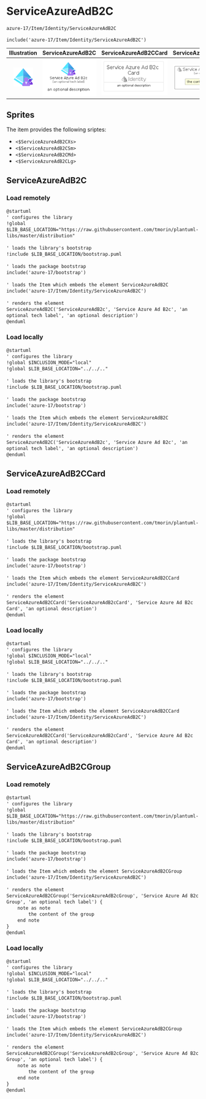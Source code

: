# ServiceAzureAdB2C


```text
azure-17/Item/Identity/ServiceAzureAdB2C
```

```text
include('azure-17/Item/Identity/ServiceAzureAdB2C')
```



| Illustration | ServiceAzureAdB2C | ServiceAzureAdB2CCard | ServiceAzureAdB2CGroup |
| :---: | :---: | :---: | :---: |
| ![illustration for Illustration](../../../azure-17/Item/Identity/ServiceAzureAdB2C.png) | ![illustration for ServiceAzureAdB2C](../../../azure-17/Item/Identity/ServiceAzureAdB2C.Local.png) | ![illustration for ServiceAzureAdB2CCard](../../../azure-17/Item/Identity/ServiceAzureAdB2CCard.Local.png) | ![illustration for ServiceAzureAdB2CGroup](../../../azure-17/Item/Identity/ServiceAzureAdB2CGroup.Local.png) |



## Sprites
The item provides the following sriptes:

- `<$ServiceAzureAdB2CXs>`
- `<$ServiceAzureAdB2CSm>`
- `<$ServiceAzureAdB2CMd>`
- `<$ServiceAzureAdB2CLg>`





## ServiceAzureAdB2C

### Load remotely
```plantuml
@startuml
' configures the library
!global $LIB_BASE_LOCATION="https://raw.githubusercontent.com/tmorin/plantuml-libs/master/distribution"

' loads the library's bootstrap
!include $LIB_BASE_LOCATION/bootstrap.puml

' loads the package bootstrap
include('azure-17/bootstrap')

' loads the Item which embeds the element ServiceAzureAdB2C
include('azure-17/Item/Identity/ServiceAzureAdB2C')

' renders the element
ServiceAzureAdB2C('ServiceAzureAdB2c', 'Service Azure Ad B2c', 'an optional tech label', 'an optional description')
@enduml
```

### Load locally
```plantuml
@startuml
' configures the library
!global $INCLUSION_MODE="local"
!global $LIB_BASE_LOCATION="../../.."

' loads the library's bootstrap
!include $LIB_BASE_LOCATION/bootstrap.puml

' loads the package bootstrap
include('azure-17/bootstrap')

' loads the Item which embeds the element ServiceAzureAdB2C
include('azure-17/Item/Identity/ServiceAzureAdB2C')

' renders the element
ServiceAzureAdB2C('ServiceAzureAdB2c', 'Service Azure Ad B2c', 'an optional tech label', 'an optional description')
@enduml
```

## ServiceAzureAdB2CCard

### Load remotely
```plantuml
@startuml
' configures the library
!global $LIB_BASE_LOCATION="https://raw.githubusercontent.com/tmorin/plantuml-libs/master/distribution"

' loads the library's bootstrap
!include $LIB_BASE_LOCATION/bootstrap.puml

' loads the package bootstrap
include('azure-17/bootstrap')

' loads the Item which embeds the element ServiceAzureAdB2CCard
include('azure-17/Item/Identity/ServiceAzureAdB2C')

' renders the element
ServiceAzureAdB2CCard('ServiceAzureAdB2cCard', 'Service Azure Ad B2c Card', 'an optional description')
@enduml
```

### Load locally
```plantuml
@startuml
' configures the library
!global $INCLUSION_MODE="local"
!global $LIB_BASE_LOCATION="../../.."

' loads the library's bootstrap
!include $LIB_BASE_LOCATION/bootstrap.puml

' loads the package bootstrap
include('azure-17/bootstrap')

' loads the Item which embeds the element ServiceAzureAdB2CCard
include('azure-17/Item/Identity/ServiceAzureAdB2C')

' renders the element
ServiceAzureAdB2CCard('ServiceAzureAdB2cCard', 'Service Azure Ad B2c Card', 'an optional description')
@enduml
```

## ServiceAzureAdB2CGroup

### Load remotely
```plantuml
@startuml
' configures the library
!global $LIB_BASE_LOCATION="https://raw.githubusercontent.com/tmorin/plantuml-libs/master/distribution"

' loads the library's bootstrap
!include $LIB_BASE_LOCATION/bootstrap.puml

' loads the package bootstrap
include('azure-17/bootstrap')

' loads the Item which embeds the element ServiceAzureAdB2CGroup
include('azure-17/Item/Identity/ServiceAzureAdB2C')

' renders the element
ServiceAzureAdB2CGroup('ServiceAzureAdB2cGroup', 'Service Azure Ad B2c Group', 'an optional tech label') {
    note as note
        the content of the group
    end note
}
@enduml
```

### Load locally
```plantuml
@startuml
' configures the library
!global $INCLUSION_MODE="local"
!global $LIB_BASE_LOCATION="../../.."

' loads the library's bootstrap
!include $LIB_BASE_LOCATION/bootstrap.puml

' loads the package bootstrap
include('azure-17/bootstrap')

' loads the Item which embeds the element ServiceAzureAdB2CGroup
include('azure-17/Item/Identity/ServiceAzureAdB2C')

' renders the element
ServiceAzureAdB2CGroup('ServiceAzureAdB2cGroup', 'Service Azure Ad B2c Group', 'an optional tech label') {
    note as note
        the content of the group
    end note
}
@enduml
```

